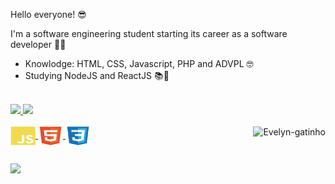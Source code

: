 Hello everyone! 😎

I'm a software engineering student starting its career as a software developer 🧩📱
 
 - Knowlodge: HTML, CSS, Javascript, PHP and ADVPL 🤓
 - Studying NodeJS and ReactJS 📚🔬

<br>
<div>
  <a href="https://github.com/J-Lembeck">
  <img height="150em" src="https://github-readme-stats.vercel.app/api?username=J-Lembeck&show_icons=true&theme=dracula&include_all_commits=true&count_private=true"/>
  <img height="150em" src="https://github-readme-stats.vercel.app/api/top-langs/?username=J-Lembeck&layout=compact&langs_count=7&theme=dracula"/>
</div>
  <div style="display: inline_block"><br>
  <img align="center" alt="Joao-Js" height="30" width="40" src="https://raw.githubusercontent.com/devicons/devicon/master/icons/javascript/javascript-plain.svg">  
  <img align="center" alt="Joao-HTML" height="30" width="40" src="https://raw.githubusercontent.com/devicons/devicon/master/icons/html5/html5-original.svg">
  <img align="center" alt="Joao-CSS" height="30" width="40" src="https://raw.githubusercontent.com/devicons/devicon/master/icons/css3/css3-original.svg">
  <img align="right" height="150em" alt="Evelyn-gatinho" src="https://cdn.discordapp.com/attachments/871403676495917120/871404299740147742/gatinho.gif">
</div>
  
  ##
  
  <div> 
  <a href="[https://www.linkedin.com/in/evelyn-bittelbrunn-1748a4178](https://www.linkedin.com/in/jo%C3%A3o-vitor-lembeck-483baa201/)" target="_blank"><img src="https://img.shields.io/badge/-LinkedIn-%230077B5?style=for-the-badge&logo=linkedin&logoColor=white" target="_blank"></a> 
</div>
